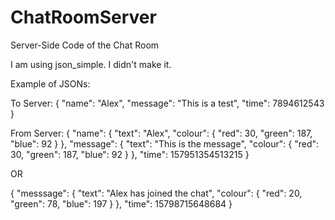# ChatRoomServer
Server-Side Code of the Chat Room

I am using json_simple. I didn't make it.

Example of JSONs:

To Server:
{
	"name": "Alex",
	"message": "This is a test",
	"time": 7894612543
}

From Server:
{
	"name": {
		"text": "Alex",
		"colour": {
			"red": 30,
			"green": 187,
			"blue": 92
		}
	},
	"message": {
		"text": "This is the message",
		"colour": {
			"red": 30,
			"green": 187,
			"blue": 92
		}
	},
	"time": 157951354513215
}

OR

{
	"messsage": {
		"text": "Alex has joined the chat",
		"colour": {
			"red": 20,
			"green": 78,
			"blue": 197
		}
	},
	"time": 15798715648684
}